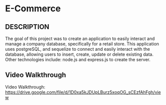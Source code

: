 # E-Commerce

## DESCRIPTION
The goal of this project was to create an application to easily interact and manage a company database, specifically for a retail store. This application uses postgreSQL, and sequelize to connect and easily interact with the database, allowing users to insert, create, update or delete existing data. Other technologies include: node.js and express.js to create the server.

## Video Walkthrough 

Video Walkthrough: https://drive.google.com/file/d/1D0xa5kJDUpLBurz5xoqOG_sCEzfAhFgh/view
